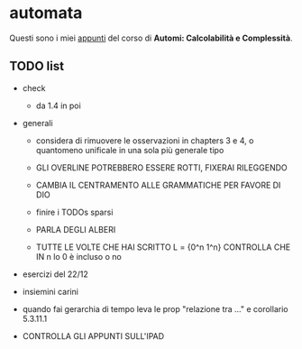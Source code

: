 # automata

Questi sono i miei [appunti](<https://raw.githubusercontent.com/ph-notes/automata/main/src/Automi: Calcolabilità e Complessità.pdf>) del corso di **Automi: Calcolabilità e Complessità**.

## TODO list

- check
    - da 1.4 in poi

- generali
    - considera di rimuovere le osservazioni in chapters 3 e 4, o quantomeno unificale in una sola più generale tipo
    - GLI OVERLINE POTREBBERO ESSERE ROTTI, FIXERAI RILEGGENDO
    - CAMBIA IL CENTRAMENTO ALLE GRAMMATICHE PER FAVORE DI DIO
    - finire i TODOs sparsi
    - PARLA DEGLI ALBERI

    - TUTTE LE VOLTE CHE HAI SCRITTO L = {0^n 1^n} CONTROLLA CHE IN n lo 0 è incluso o no

- esercizi del 22/12

- insiemini carini
- quando fai gerarchia di tempo leva le prop "relazione tra ..." e corollario 5.3.11.1

- CONTROLLA GLI APPUNTI SULL'IPAD

